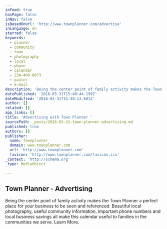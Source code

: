 ```yaml
---
inFeed: true
hasPage: false
inNav: false
isBasedOnUrl: 'http://www.townplanner.com/advertise'
inLanguage: en
starred: false
keywords:
  - planner
  - community
  - town
  - photography
  - local
  - phone
  - calendar
  - 234-400-0073
  - pauler
  - e-mail
description: 'Being the center point of family activity makes the Town Planner a perfect place for your business to be seen and referenced. Beautiful local photography, useful community information, important phone numbers and local business savings all make this calendar useful to families in the communities we serve. Learn More.'
datePublished: '2016-03-31T15:40:44.199Z'
dateModified: '2016-03-31T15:40:13.601Z'
author: []
related: []
app_links: []
title: 'Advertising with Town Planner '
sourcePath: _posts/2016-03-31-town-planner-advertising.md
published: true
authors: []
publisher:
  name: Townplanner
  domain: www.townplanner.com
  url: 'http://www.townplanner.com'
  favicon: 'http://www.townplanner.com/favicon.ico'
_context: 'http://schema.org'
_type: MediaObject

---
```

<article style=""><h1>Town Planner - Advertising</h1><p>Being the center point of family activity makes the Town Planner a perfect place for your business to be seen and referenced. Beautiful local photography, useful community information, important phone numbers and local business savings all make this calendar useful to families in the communities we serve. Learn More.</p></article>
